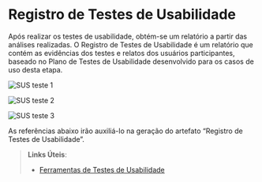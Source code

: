 # Registro de Testes de Usabilidade

Após realizar os testes de usabilidade, obtém-se um relatório a partir das análises realizadas. O Registro de Testes de Usabilidade é um relatório que contém as evidências dos testes e relatos dos usuários participantes, baseado no Plano de Testes de Usabilidade desenvolvido para os casos de uso desta etapa.

![SUS teste 1](https://user-images.githubusercontent.com/91227083/173259477-62ee5a8d-9d11-40e9-ab15-f24560cc796b.png)

![SUS teste 2](https://user-images.githubusercontent.com/91227083/173259483-0480844f-6781-47b8-8996-af8d6eb4e95a.png)

![SUS teste 3](https://user-images.githubusercontent.com/91227083/173259486-dd1b7d0c-1eca-4e91-bf26-8ce1e82880e5.png)


As referências abaixo irão auxiliá-lo na geração do artefato “Registro de Testes de Usabilidade”.

> **Links Úteis**:
> - [Ferramentas de Testes de Usabilidade](https://www.usability.gov/how-to-and-tools/resources/templates.html)
